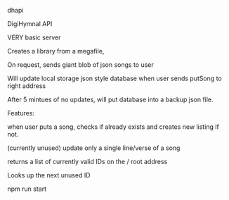 dhapi

DigiHymnal API


VERY basic server


Creates a library from a megafile,

On request, sends giant blob of json songs to user

Will update local storage json style database when user sends putSong to right address

After 5 mintues of no updates, will put database into a backup json file.

Features: 

when user puts a song, checks if already exists and creates new listing if not.

(currently unused) update only a single line/verse of a song

returns a list of currently valid IDs on the / root address

Looks up the next unused ID



npm run start

